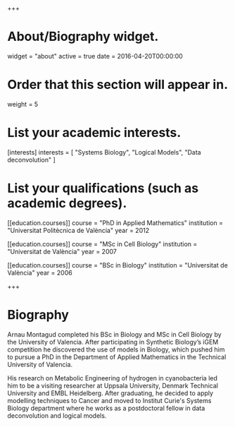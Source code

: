 +++
# About/Biography widget.
widget = "about"
active = true
date = 2016-04-20T00:00:00

# Order that this section will appear in.
weight = 5

# List your academic interests.
[interests]
  interests = [
    "Systems Biology",
    "Logical Models",
    "Data deconvolution"
  ]

# List your qualifications (such as academic degrees).
[[education.courses]]
  course = "PhD in Applied Mathematics"
  institution = "Universitat Politècnica de València"
  year = 2012

[[education.courses]]
  course = "MSc in Cell Biology"
  institution = "Universitat de València"
  year = 2007

[[education.courses]]
  course = "BSc in Biology"
  institution = "Universitat de València"
  year = 2006
 
+++

# Biography

Arnau Montagud completed his BSc in Biology and MSc in Cell Biology by the University of Valencia. After participating in Synthetic Biology’s iGEM competition he discovered the use of models in Biology, which pushed him to pursue a PhD in the Department of Applied Mathematics in the Technical University of Valencia. 

His research on Metabolic Engineering of hydrogen in cyanobacteria led him to be a visiting researcher at Uppsala University, Denmark Technical University and EMBL Heidelberg. After graduating, he decided to apply modelling techniques to Cancer and moved to Institut Curie's Systems Biology department where he works as a postdoctoral fellow in data deconvolution and logical models.
